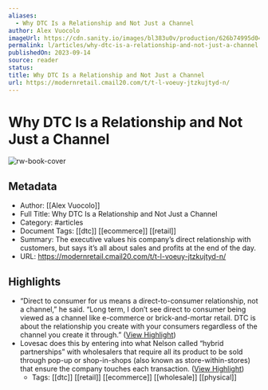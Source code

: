 ```yaml
---
aliases:
  - Why DTC Is a Relationship and Not Just a Channel
author: Alex Vuocolo
imageUrl: https://cdn.sanity.io/images/bl383u0v/production/626b74995d04697c889d16d2d00d36faefe5c633-5196x3464.jpg?rect=0,368,5196,2728&w=1200&h=630&q=70&fit=crop&auto=format
permalink: l/articles/why-dtc-is-a-relationship-and-not-just-a-channel
publishedOn: 2023-09-14
source: reader
status: 
title: Why DTC Is a Relationship and Not Just a Channel
url: https://modernretail.cmail20.com/t/t-l-voeuy-jtzkujtyd-n/
---
```

# Why DTC Is a Relationship and Not Just a Channel

![rw-book-cover](https://cdn.sanity.io/images/bl383u0v/production/626b74995d04697c889d16d2d00d36faefe5c633-5196x3464.jpg?rect=0,368,5196,2728&w=1200&h=630&q=70&fit=crop&auto=format)

## Metadata

- Author: [[Alex Vuocolo]]
- Full Title: Why DTC Is a Relationship and Not Just a Channel
- Category: #articles
- Document Tags: [[dtc]] [[ecommerce]] [[retail]]
- Summary: The executive values his company’s direct relationship with customers, but says it’s all about sales and profits at the end of the day.
- URL: https://modernretail.cmail20.com/t/t-l-voeuy-jtzkujtyd-n/

## Highlights

- “Direct to consumer for us means a direct-to-consumer relationship, not a channel,” he said. “Long term, I don’t see direct to consumer being viewed as a channel like e-commerce or brick-and-mortar retail. DTC is about the relationship you create with your consumers regardless of the channel you create it through.” ([View Highlight](https://read.readwise.io/read/01hc9x56hcpnhgrkzby0yr8nv4))
- Lovesac does this by entering into what Nelson called “hybrid partnerships” with wholesalers that require all its product to be sold through pop-up or shop-in-shops (also known as store-within-stores) that ensure the company touches each transaction. ([View Highlight](https://read.readwise.io/read/01hc9x62nrc1gb1trqje2a9r95))
    - Tags: [[dtc]] [[retail]] [[ecommerce]] [[wholesale]] [[physical]]
